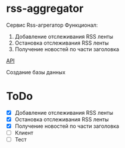 # rss-aggregator

Сервис Rss-агрегатор
Функционал:

1. Добавление отслеживания RSS ленты
2. Остановка отслеживания RSS ленты
3. Получение новостей по части заголовка

[API](cmd/rss-aggregator/API.md)

Создание базы данных

# ToDo
 * [x] Добавление отслеживания RSS ленты
 * [x] Остановка отслеживания RSS ленты
 * [x] Получение новостей по части заголовка
 * [ ] Клиент
 * [ ] Тест
